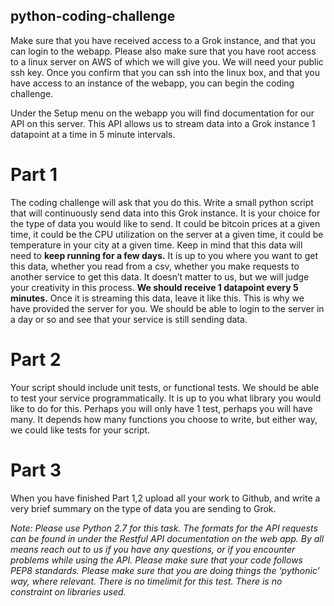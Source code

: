 ## python-coding-challenge

Make sure that you have received access to a Grok instance, and that you can login to the webapp. Please also make sure that you have root access to a linux server on AWS of which we will give you. We will need your public ssh key. Once you confirm that you can ssh into the linux box, and that you have access to an instance of the webapp, you can begin the coding challenge. 

Under the Setup menu on the webapp you will find documentation for our API on this server. This API allows us to stream data into a Grok instance 1 datapoint at a time in 5 minute intervals.

# Part 1

The coding challenge will ask that you do this. Write a small python script that will continuously send data into this Grok instance.  It is your choice for the type of data you would like to send. It could be bitcoin prices at a given time, it could be the CPU utilization on the server at a given time, it could be temperature in your city at a given time. Keep in mind that this data will need to **keep running for a few days.** It is up to you where you want to get this data, whether you read from a csv, whether you make requests to another service to get this data. It doesn’t matter to us, but we will judge your creativity in this process. **We should receive 1 datapoint every 5 minutes.** Once it is streaming this data, leave it like this. This is why we have provided the server for you. We should be able to login to the server in a day or so and see that your service is still sending data.

# Part 2

Your script should include unit tests, or functional tests. We should be able to test your service programmatically. It is up to you what library you would like to do for this. Perhaps you will only have 1 test, perhaps you will have many. It depends how many functions you choose to write, but either way, we could like tests for your script. 

# Part 3

When you have finished Part 1,2 upload all your work to Github, and write a very brief summary on the type of data you are sending to Grok. 

*Note: Please use Python 2.7 for this task. The formats for the API requests can be found in under the Restful API documentation on the web app. By all means reach out to us if you have any questions, or if you encounter problems while using the API. Please make sure that your code follows PEP8 standards. Please make sure that you are doing things the ‘pythonic’ way, where relevant. There is no timelimit for this test. There is no constraint on libraries used.*
